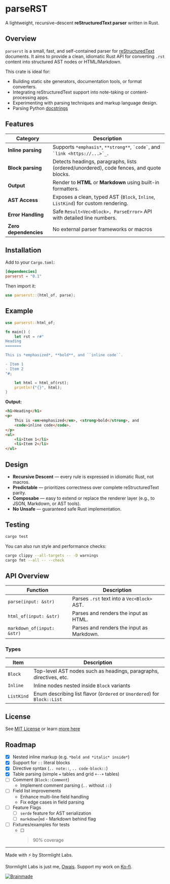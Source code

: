# parseRST

A lightweight, recursive-descent **reStructuredText parser** written in Rust.

## Overview

`parserst` is a small, fast, and self-contained parser for [reStructuredText](https://docutils.sourceforge.io/rst.html) documents.
It aims to provide a clean, idiomatic Rust API for converting `.rst` content into structured AST nodes or HTML/Markdown.

This crate is ideal for:

- Building static site generators, documentation tools, or format converters.
- Integrating reStructuredText support into note-taking or content-processing apps.
- Experimenting with parsing techniques and markup language design.
- Parsing Python [docstrings](https://github.com/stormlightlabs/beacon)

## Features

| Category              | Description                                                                             |
| --------------------- | --------------------------------------------------------------------------------------- |
| **Inline parsing**    | Supports `*emphasis*`, `**strong**`, `` `code` ``, and `` `link <https://...>`_``.      |
| **Block parsing**     | Detects headings, paragraphs, lists (ordered/unordered), code fences, and quote blocks. |
| **Output**            | Render to **HTML** or **Markdown** using built-in formatters.                           |
| **AST Access**        | Exposes a clean, typed AST (`Block`, `Inline`, `ListKind`) for custom rendering.        |
| **Error Handling**    | Safe `Result<Vec<Block>, ParseError>` API with detailed line numbers.                   |
| **Zero dependencies** | No external parser frameworks or macros                                                 |

## Installation

Add to your `Cargo.toml`:

```toml
[dependencies]
parserst = "0.1"
```

Then import it:

```rust
use parserst::{html_of, parse};
```

## Example

```rust
use parserst::html_of;

fn main() {
    let rst = r#"
Heading
=======

This is *emphasized*, **bold**, and ``inline code``.

- Item 1
- Item 2
"#;

    let html = html_of(rst);
    println!("{}", html);
}
```

**Output:**

```html
<h1>Heading</h1>
<p>
    This is <em>emphasized</em>, <strong>bold</strong>, and
    <code>inline code</code>.
</p>
<ul>
    <li>Item 1</li>
    <li>Item 2</li>
</ul>
```

## Design

- **Recursive Descent** — every rule is expressed in idiomatic Rust, not macros.
- **Predictable** — prioritizes correctness over complete reStructuredText parity.
- **Composabe** — easy to extend or replace the renderer layer (e.g., to JSON, Markdown, or AST tools).
- **No Unsafe** — guaranteed safe Rust implementation.

## Testing

```bash
cargo test
```

You can also run style and performance checks:

```bash
cargo clippy --all-targets -- -D warnings
cargo fmt --all -- --check
```

## API Overview

| Function                   | Description                                 |
| -------------------------- | ------------------------------------------- |
| `parse(input: &str)`       | Parses `.rst` text into a `Vec<Block>` AST. |
| `html_of(input: &str)`     | Parses and renders the input as HTML.       |
| `markdown_of(input: &str)` | Parses and renders the input as Markdown.   |

### Types

| Item         | Description                                                              |
| ------------ | ------------------------------------------------------------------------ |
| `Block`      | Top-level AST nodes such as headings, paragraphs, directives, etc.       |
| `Inline`     | Inline nodes nested inside `Block` variants                              |
| `ListKind`   | Enum describing list flavor (`Ordered` or `Unordered`) for `Block::List` |

## License

See [MIT License](./LICENSE) or learn [more here](https://opensource.org/license/mit)

## Roadmap

- [x] Nested inline markup (e.g. `*bold and *italic* inside*`)
- [x] Support for `::` literal blocks
- [x] Directive syntax (`.. note::`, `.. code-block::`)
- [x] Table parsing (simple `=` tables and grid `+--+` tables)
- [ ] Comment (`Block::Comment`)
    - Implement comment parsing (`..` without `::`)
- [ ] Field list improvements
    - Enhance multi-line field handling
    - Fix edge cases in field parsing
- [ ] Feature Flags
    - [ ] `serde` feature for AST serialization
    - [ ] `markdown`|`md` - Markdown behind flag
- [ ] Fixtures/examples for tests
    - [ ] > 90% coverage

---

Made with ⚡️ by Stormlight Labs.

Stormlight Labs is just me, [Owais](https://github.com/desertthunder). Support my work on [Ko-fi](https://ko-fi.com/desertthunder).

[![Brainmade](https://brainmade.org/88x31-dark.png)](https://brainmade.org)
